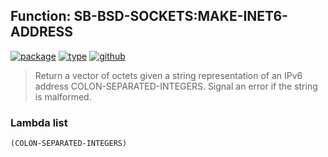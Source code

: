 ## Function: SB-BSD-SOCKETS:MAKE-INET6-ADDRESS
[![package](https://img.shields.io/badge/Package-SB--BSD--SOCKETS-5f9ea0.svg?style=social&colorA=999999)](../) [![type](https://img.shields.io/badge/Type-Function-5f9ea0.svg?style=social&colorA=999999)](../#function) [![github](https://img.shields.io/badge/GitHub-View_the_source-5f9ea0.svg?style=social&colorA=999999&logo=github)](https://github.com/sbcl/sbcl/blob/master/contrib/sb-bsd-sockets/inet6.lisp/) 

> Return a vector of octets given a string representation of an IPv6
> address COLON-SEPARATED-INTEGERS. Signal an error if the string is
> malformed.

### Lambda list
```
(COLON-SEPARATED-INTEGERS)
```
